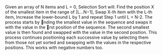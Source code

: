Given an array of N items and L = 0, Selection Sort will:
    Find the position X of the smallest item in the range of [L...N−1],
    Swap X-th item with the L-th item,
    Increase the lower-bound L by 1 and repeat Step 1 until L = N-2.
The process starts by nding the smallest value in the sequence and swaps it
with the value in the rst position of the sequence. The second smallest value
is then found and swapped with the value in the second position. This process
continues positioning each successive value by selecting them from those not yet
sorted and swapping with the values in the respective positions.
This works with negative numbers too.